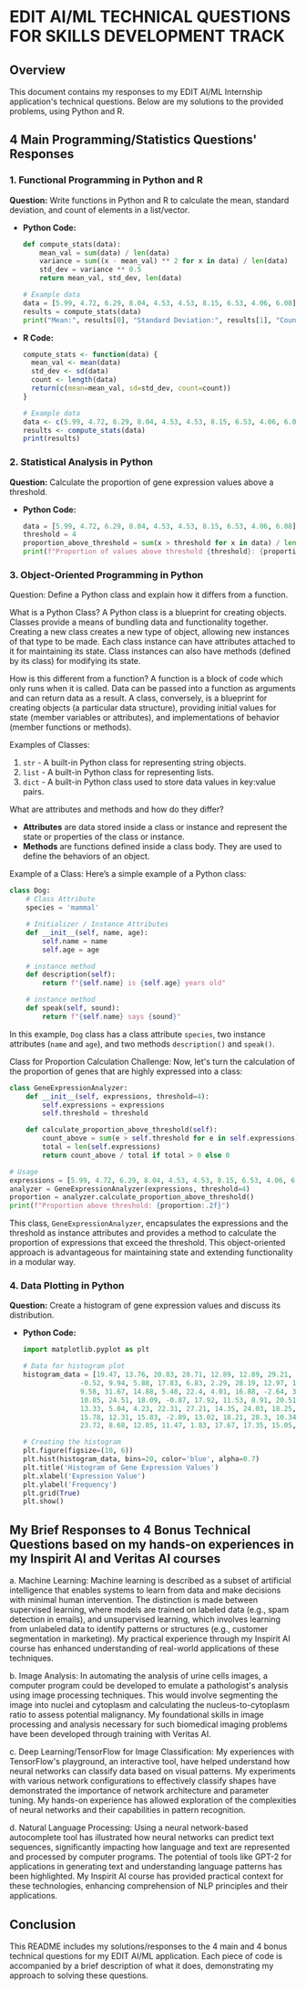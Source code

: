 # EDIT AI/ML TECHNICAL QUESTIONS FOR SKILLS DEVELOPMENT TRACK

## Overview
This document contains my responses to my EDIT AI/ML Internship application's technical questions. Below are my solutions to the provided problems, using Python and R.

## 4 Main Programming/Statistics Questions' Responses

### 1. Functional Programming in Python and R
**Question:** Write functions in Python and R to calculate the mean, standard deviation, and count of elements in a list/vector.

- **Python Code:**
    ```python
    def compute_stats(data):
        mean_val = sum(data) / len(data)
        variance = sum((x - mean_val) ** 2 for x in data) / len(data)
        std_dev = variance ** 0.5
        return mean_val, std_dev, len(data)

    # Example data
    data = [5.99, 4.72, 6.29, 8.04, 4.53, 4.53, 8.15, 6.53, 4.06, 6.08]
    results = compute_stats(data)
    print("Mean:", results[0], "Standard Deviation:", results[1], "Count:", results[2])
    ```

- **R Code:**
    ```r
    compute_stats <- function(data) {
      mean_val <- mean(data)
      std_dev <- sd(data)
      count <- length(data)
      return(c(mean=mean_val, sd=std_dev, count=count))
    }

    # Example data
    data <- c(5.99, 4.72, 6.29, 8.04, 4.53, 4.53, 8.15, 6.53, 4.06, 6.08)
    results <- compute_stats(data)
    print(results)
    ```

### 2. Statistical Analysis in Python
**Question:** Calculate the proportion of gene expression values above a threshold.
- **Python Code:**
    ```python
    data = [5.99, 4.72, 6.29, 8.04, 4.53, 4.53, 8.15, 6.53, 4.06, 6.08]
    threshold = 4
    proportion_above_threshold = sum(x > threshold for x in data) / len(data)
    print(f"Proportion of values above threshold {threshold}: {proportion_above_threshold:.2f}")
    ```

### 3. Object-Oriented Programming in Python
Question: Define a Python class and explain how it differs from a function.
    
What is a Python Class?
A Python class is a blueprint for creating objects. Classes provide a means of bundling data and functionality together. Creating a new class creates a new type of object, allowing new instances of that type to be made. Each class instance can have attributes attached to it for maintaining its state. Class instances can also have methods (defined by its class) for modifying its state.

How is this different from a function?
A function is a block of code which only runs when it is called. Data can be passed into a function as arguments and can return data as a result. A class, conversely, is a blueprint for creating objects (a particular data structure), providing initial values for state (member variables or attributes), and implementations of behavior (member functions or methods).

Examples of Classes:
1. `str` - A built-in Python class for representing string objects.
2. `list` - A built-in Python class for representing lists.
3. `dict` - A built-in Python class used to store data values in key:value pairs.

What are attributes and methods and how do they differ?
- **Attributes** are data stored inside a class or instance and represent the state or properties of the class or instance.
- **Methods** are functions defined inside a class body. They are used to define the behaviors of an object.

Example of a Class:
Here’s a simple example of a Python class:
```python
class Dog:
    # Class Attribute
    species = 'mammal'

    # Initializer / Instance Attributes
    def __init__(self, name, age):
        self.name = name
        self.age = age

    # instance method
    def description(self):
        return f"{self.name} is {self.age} years old"

    # instance method
    def speak(self, sound):
        return f"{self.name} says {sound}"
```
In this example, `Dog` class has a class attribute `species`, two instance attributes (`name` and `age`), and two methods `description()` and `speak()`.

Class for Proportion Calculation Challenge:
Now, let's turn the calculation of the proportion of genes that are highly expressed into a class:
```python
class GeneExpressionAnalyzer:
    def __init__(self, expressions, threshold=4):
        self.expressions = expressions
        self.threshold = threshold

    def calculate_proportion_above_threshold(self):
        count_above = sum(e > self.threshold for e in self.expressions)
        total = len(self.expressions)
        return count_above / total if total > 0 else 0

# Usage
expressions = [5.99, 4.72, 6.29, 8.04, 4.53, 4.53, 8.15, 6.53, 4.06, 6.08, ...]
analyzer = GeneExpressionAnalyzer(expressions, threshold=4)
proportion = analyzer.calculate_proportion_above_threshold()
print(f"Proportion above threshold: {proportion:.2f}")
```

This class, `GeneExpressionAnalyzer`, encapsulates the expressions and the threshold as instance attributes and provides a method to calculate the proportion of expressions that exceed the threshold. This object-oriented approach is advantageous for maintaining state and extending functionality in a modular way.

### 4. Data Plotting in Python
**Question:** Create a histogram of gene expression values and discuss its distribution.
- **Python Code:**
    ```python
    import matplotlib.pyplot as plt

    # Data for histogram plot
    histogram_data = [19.47, 13.76, 20.83, 28.71, 12.89, 12.89, 29.21, 21.91, 10.77, 19.88, 10.83, 10.81, 17.18, -2.22,
                  -0.52, 9.94, 5.88, 17.83, 6.83, 2.29, 28.19, 12.97, 15.61, 2.18, 10.1, 16.0, 4.64, 18.38, 9.59, 12.37,
                  9.58, 31.67, 14.88, 5.48, 22.4, 4.01, 16.88, -2.64, 3.05, 16.77, 21.65, 16.54, 13.96, 12.29, 1.69, 8.52,
                  10.85, 24.51, 18.09, -0.87, 17.92, 11.53, 8.91, 20.51, 24.28, 23.38, 7.45, 12.22, 17.98, 23.78, 10.69,
                  13.33, 5.04, 4.23, 22.31, 27.21, 14.35, 24.03, 18.25, 9.19, 18.25, 28.84, 14.68, 29.08, -8.58, 22.4,
                  15.78, 12.31, 15.83, -2.89, 13.02, 18.21, 28.3, 10.34, 7.72, 10.48, 23.24, 17.96, 10.23, 19.62, 15.87,
                  23.72, 8.68, 12.05, 11.47, 1.83, 17.67, 17.35, 15.05, 12.89]

    # Creating the histogram
    plt.figure(figsize=(10, 6))
    plt.hist(histogram_data, bins=20, color='blue', alpha=0.7)
    plt.title('Histogram of Gene Expression Values')
    plt.xlabel('Expression Value')
    plt.ylabel('Frequency')
    plt.grid(True)
    plt.show()
    ```

## My Brief Responses to 4 Bonus Technical Questions based on my hands-on experiences in my Inspirit AI and Veritas AI courses

a. Machine Learning:
Machine learning is described as a subset of artificial intelligence that enables systems to learn from data and make decisions with minimal human intervention. The distinction is made between supervised learning, where models are trained on labeled data (e.g., spam detection in emails), and unsupervised learning, which involves learning from unlabeled data to identify patterns or structures (e.g., customer segmentation in marketing). My practical experience through my Inspirit AI course has enhanced understanding of real-world applications of these techniques.

b. Image Analysis:
In automating the analysis of urine cells images, a computer program could be developed to emulate a pathologist's analysis using image processing techniques. This would involve segmenting the image into nuclei and cytoplasm and calculating the nucleus-to-cytoplasm ratio to assess potential malignancy. My foundational skills in image processing and analysis necessary for such biomedical imaging problems have been developed through training with Veritas AI.

c. Deep Learning/TensorFlow for Image Classification:
My experiences with TensorFlow's playground, an interactive tool, have helped understand how neural networks can classify data based on visual patterns. My experiments with various network configurations to effectively classify shapes have demonstrated the importance of network architecture and parameter tuning. My hands-on experience has allowed exploration of the complexities of neural networks and their capabilities in pattern recognition.

d. Natural Language Processing:
Using a neural network-based autocomplete tool has illustrated how neural networks can predict text sequences, significantly impacting how language and text are represented and processed by computer programs. The potential of tools like GPT-2 for applications in generating text and understanding language patterns has been highlighted. My Inspirit AI course has provided practical context for these technologies, enhancing comprehension of NLP principles and their applications.

## Conclusion
This README includes my solutions/responses to the 4 main and 4 bonus technical questions for my EDIT AI/ML application. Each piece of code is accompanied by a brief description of what it does, demonstrating my approach to solving these questions.
